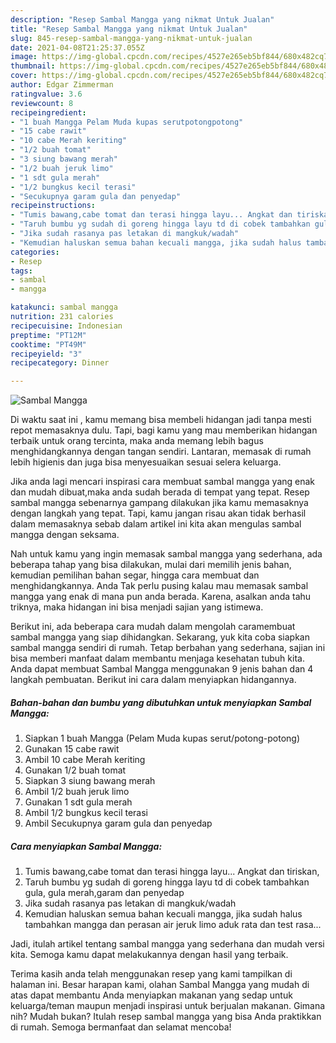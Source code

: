 ```yaml
---
description: "Resep Sambal Mangga yang nikmat Untuk Jualan"
title: "Resep Sambal Mangga yang nikmat Untuk Jualan"
slug: 845-resep-sambal-mangga-yang-nikmat-untuk-jualan
date: 2021-04-08T21:25:37.055Z
image: https://img-global.cpcdn.com/recipes/4527e265eb5bf844/680x482cq70/sambal-mangga-foto-resep-utama.jpg
thumbnail: https://img-global.cpcdn.com/recipes/4527e265eb5bf844/680x482cq70/sambal-mangga-foto-resep-utama.jpg
cover: https://img-global.cpcdn.com/recipes/4527e265eb5bf844/680x482cq70/sambal-mangga-foto-resep-utama.jpg
author: Edgar Zimmerman
ratingvalue: 3.6
reviewcount: 8
recipeingredient:
- "1 buah Mangga Pelam Muda kupas serutpotongpotong"
- "15 cabe rawit"
- "10 cabe Merah keriting"
- "1/2 buah tomat"
- "3 siung bawang merah"
- "1/2 buah jeruk limo"
- "1 sdt gula merah"
- "1/2 bungkus kecil terasi"
- "Secukupnya garam gula dan penyedap"
recipeinstructions:
- "Tumis bawang,cabe tomat dan terasi hingga layu... Angkat dan tiriskan,"
- "Taruh bumbu yg sudah di goreng hingga layu td di cobek tambahkan gula, gula merah,garam dan penyedap"
- "Jika sudah rasanya pas letakan di mangkuk/wadah"
- "Kemudian haluskan semua bahan kecuali mangga, jika sudah halus tambahkan mangga dan perasan air jeruk limo aduk rata dan test rasa..."
categories:
- Resep
tags:
- sambal
- mangga

katakunci: sambal mangga 
nutrition: 231 calories
recipecuisine: Indonesian
preptime: "PT12M"
cooktime: "PT49M"
recipeyield: "3"
recipecategory: Dinner

---
```



![Sambal Mangga](https://img-global.cpcdn.com/recipes/4527e265eb5bf844/680x482cq70/sambal-mangga-foto-resep-utama.jpg)

Di waktu  saat ini , kamu memang bisa membeli hidangan jadi tanpa mesti repot memasaknya dulu. Tapi, bagi kamu yang mau memberikan hidangan terbaik untuk orang tercinta, maka anda memang lebih bagus menghidangkannya dengan tangan sendiri. Lantaran, memasak di rumah lebih higienis dan juga bisa menyesuaikan sesuai selera keluarga.

Jika anda lagi mencari inspirasi cara membuat sambal mangga yang enak dan mudah dibuat,maka anda sudah berada di tempat yang tepat. Resep sambal mangga  sebenarnya gampang dilakukan jika kamu memasaknya dengan langkah yang tepat. Tapi, kamu jangan risau akan tidak berhasil dalam memasaknya 
sebab dalam artikel ini kita akan mengulas sambal mangga dengan seksama.  



Nah untuk kamu yang ingin memasak sambal mangga yang sederhana, ada beberapa tahap yang bisa dilakukan, mulai dari memilih jenis bahan, kemudian pemilihan bahan segar, hingga cara membuat dan menghidangkannya. Anda Tak perlu pusing kalau mau memasak sambal mangga yang enak di mana pun anda berada. Karena, asalkan anda  tahu triknya, maka hidangan ini bisa menjadi sajian yang istimewa.

Berikut ini, ada beberapa cara mudah dalam mengolah caramembuat sambal mangga yang siap dihidangkan. Sekarang, yuk kita coba siapkan sambal mangga sendiri di rumah. Tetap berbahan yang sederhana, sajian ini bisa memberi manfaat dalam membantu menjaga kesehatan tubuh kita. Anda dapat membuat Sambal Mangga menggunakan 9 jenis bahan dan 4 langkah pembuatan. Berikut ini cara dalam menyiapkan hidangannya.

<!--inarticleads1-->

##### Bahan-bahan dan bumbu yang dibutuhkan untuk menyiapkan Sambal Mangga:

1. Siapkan 1 buah Mangga (Pelam Muda kupas serut/potong-potong)
1. Gunakan 15 cabe rawit
1. Ambil 10 cabe Merah keriting
1. Gunakan 1/2 buah tomat
1. Siapkan 3 siung bawang merah
1. Ambil 1/2 buah jeruk limo
1. Gunakan 1 sdt gula merah
1. Ambil 1/2 bungkus kecil terasi
1. Ambil Secukupnya garam gula dan penyedap




<!--inarticleads2-->

##### Cara menyiapkan Sambal Mangga:

1. Tumis bawang,cabe tomat dan terasi hingga layu... Angkat dan tiriskan,
1. Taruh bumbu yg sudah di goreng hingga layu td di cobek tambahkan gula, gula merah,garam dan penyedap
1. Jika sudah rasanya pas letakan di mangkuk/wadah
1. Kemudian haluskan semua bahan kecuali mangga, jika sudah halus tambahkan mangga dan perasan air jeruk limo aduk rata dan test rasa...




Jadi, itulah artikel tentang  sambal mangga  yang sederhana dan mudah versi kita. Semoga kamu dapat melakukannya dengan hasil yang terbaik. 

Terima kasih anda telah menggunakan resep yang kami tampilkan di halaman ini. Besar harapan kami, olahan  Sambal Mangga yang mudah di atas dapat membantu Anda menyiapkan makanan yang sedap untuk keluarga/teman maupun menjadi inspirasi untuk berjualan makanan. Gimana nih? Mudah bukan? Itulah resep sambal mangga yang bisa Anda praktikkan di rumah. Semoga bermanfaat dan selamat mencoba!

